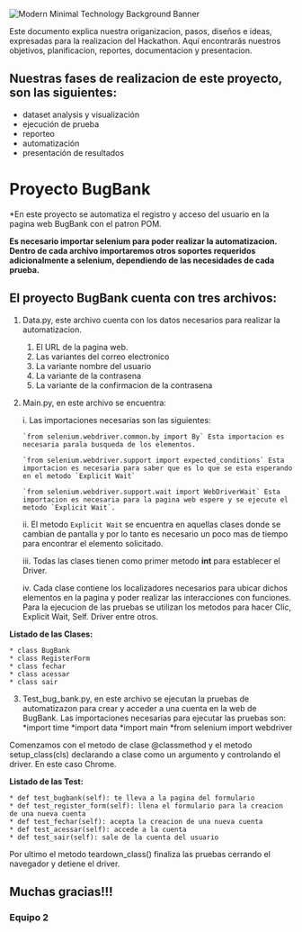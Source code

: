 
![Modern Minimal Technology Background Banner](https://github.com/user-attachments/assets/e4fb2d28-ba1f-46e2-a0de-711df631418c)

Este documento explica nuestra origanizacion, pasos, diseños e ideas, expresadas para la realizacion del Hackathon.
Aquí encontrarás nuestros objetivos, planificacion, reportes, documentacion y presentacion.

## Nuestras fases de realizacion de este proyecto, son las siguientes:

- dataset analysis y visualización
- ejecución de prueba
- reporteo
- automatización
- presentación de resultados

#


# Proyecto BugBank


*En este proyecto se automatiza el registro y acceso del usuario en la pagina web BugBank con el patron POM.

**Es necesario importar selenium para poder realizar la automatizacion. Dentro de cada archivo importaremos otros soportes requeridos adicionalmente a selenium, dependiendo de las necesidades de cada prueba.**

## El proyecto BugBank cuenta con tres archivos:

1. Data.py, este archivo cuenta con los datos necesarios para realizar la automatizacion.

    1. El URL de la pagina web.
    2. Las variantes del correo electronico  
    3. La variante nombre del usuario
    4. La variante de la contrasena
    5. La variante de la confirmacion de la contrasena

2. Main.py, en este archivo se encuentra:

    i. Las importaciones necesarias son las siguientes:

       `from selenium.webdriver.common.by import By` Esta importacion es necesaria parala busqueda de los elementos.

       `from selenium.webdriver.support import expected_conditions` Esta importacion es necesaria para saber que es lo que se esta esperando en el metodo `Explicit Wait`

       `from selenium.webdriver.support.wait import WebDriverWait` Esta importacion es necesaria para la pagina web espere y se ejecute el metodo `Explicit Wait`.

    ii. El metodo  `Explicit Wait` se encuentra en aquellas clases donde se cambian de pantalla y por lo tanto es necesario un poco mas de tiempo para encontrar el elemento solicitado.

    iii. Todas las clases tienen como primer metodo __int__ para establecer el Driver.

    iv. Cada clase contiene los localizadores necesarios para ubicar dichos elementos en la pagina y poder realizar las interacciones con funciones. Para la ejecucion de las pruebas se utilizan los metodos para hacer Clic, Explicit Wait, Self. Driver entre otros.

**Listado de las Clases:**

    * class BugBank
    * class RegisterForm
    * class fechar
    * class acessar
    * class sair

3. Test_bug_bank.py, en este archivo se ejecutan la pruebas de automatizazon para crear y acceder a una cuenta en la web de BugBank.
  Las importaciones necesarias para ejecutar las pruebas son:
    *import time
    *import data
    *import main
    *from selenium import webdriver

  Comenzamos con el metodo de clase @classmethod y el metodo setup_class(cls) declarando a clase como un argumento y controlando el driver.  En este caso Chrome.

**Listado de las Test:**

    * def test_bugbank(self): te lleva a la pagina del formulario
    * def test_register_form(self): llena el formulario para la creacion de una nueva cuenta
    * def test_fechar(self): acepta la creacion de una nueva cuenta
    * def test_acessar(self): accede a la cuenta
    * def test_sair(self): sale de la cuenta del usuario

 Por ultimo el metodo teardown_class() finaliza las pruebas cerrando el navegador y detiene el driver.

## Muchas gracias!!!
### Equipo 2